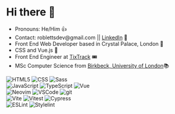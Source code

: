 <h1>Hi there 👋</h1>

<ul>
  <li>Pronouns: He/Him 👍</li>
  <li>Contact: roblettsdev@gmail.com || <a href="https://www.linkedin.com/in/robertletts">LinkedIn</a> 📮</li>
  <li>Front End Web Developer based in Crystal Palace, London 🦖</li>
  <li>CSS and Vue.js 💚</li>
  <li>Front End Engineer at <a href="https://www.tixtrack.com/">TixTrack</a> 🎟</li>
  <li>MSc Computer Science from <a href="https://www.bbk.ac.uk/study/2022/postgraduate/programmes/TMSCOSCI_C/0/computer-science-msc" target="_blank">Birkbeck, University of London</a>📚</li>
</ul>

<div>
  <img alt="HTML5" src="https://img.shields.io/badge/-HTML5-E34F26?style=for-the-badge&logo=html5&logoColor=white" />
  <img alt="CSS" src="https://img.shields.io/badge/CSS-239120?&style=for-the-badge&logo=css3&logoColor=white" />
  <img alt="Sass" src="https://img.shields.io/badge/-Sass-CC6699?style=for-the-badge&logo=sass&logoColor=white" />
</div>
<div>
  <img alt="JavaScript" src="https://img.shields.io/badge/JavaScript-323330?style=for-the-badge&logo=javascript&logoColor=F7DF1E" />
  <img alt="TypeScript" src="https://img.shields.io/badge/TypeScript-007ACC?style=for-the-badge&logo=typescript&logoColor=FFF" />
  <img alt="Vue" src="https://img.shields.io/badge/Vue-4fc08d?style=for-the-badge&logo=vuedotjs&logoColor=white" />
</div>

<div>
  <img alt="Neovim" src="https://img.shields.io/badge/NeoVim-%2357A143.svg?&style=for-the-badge&logo=neovim&logoColor=white" />
  <img alt="VSCode" src="https://img.shields.io/badge/Visual_Studio_Code-0078D4?style=for-the-badge&logo=visual%20studio%20code&logoColor=white" />
  <img alt="git" src="https://img.shields.io/badge/GIT-E44C30?style=for-the-badge&logo=git&logoColor=white" />
</div>

<div>
  <img alt="Vite" src="https://img.shields.io/badge/Vite-646CFF?style=for-the-badge&logo=vite&logoColor=white" />
  <img alt="Vitest" src="https://img.shields.io/badge/Vitest-6E9F18?style=for-the-badge&logo=vitest&logoColor=white" />
  <img alt="Cypress" src="https://img.shields.io/badge/Cypress-17202C?style=for-the-badge&logo=cypress&logoColor=white" />
</div>

<div>
  <img alt="ESLint" src="https://img.shields.io/badge/eslint-3A33D1?style=for-the-badge&logo=eslint&logoColor=white" />
  <img alt="Stylelint" src="https://img.shields.io/badge/stylelint-000?style=for-the-badge&logo=stylelint&logoColor=white" />
</div>





  



